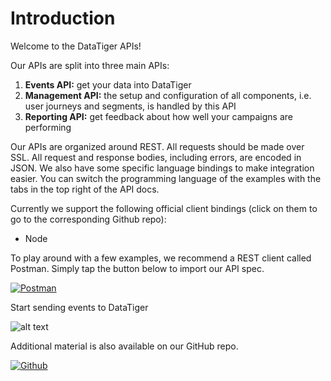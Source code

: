 # Introduction 
Welcome to the DataTiger APIs! 

Our APIs are split into three main APIs:

1. **Events API:** get your data into DataTiger
2. **Management API:** the setup and configuration of all components, i.e. user journeys and segments, is handled by this API
3. **Reporting API:** get feedback about how well your campaigns are performing

    
Our APIs are organized around REST. All requests should be made over SSL. All request and response bodies, including errors, are encoded in JSON. We also have some specific language bindings to make integration easier. You can switch the programming language of the examples with the tabs in the top right of the API docs.

Currently we support the following official client bindings (click on them to go to the corresponding Github repo):
* Node

To play around with a few examples, we recommend a REST client called Postman. Simply tap the button below to import our API spec.

[![Postman](https://run.pstmn.io/button.svg)](https://github.com/DataTigerGitHub/API-Docs-and-Code/blob/master/web/postman.md)

Start sending events to DataTiger 

![alt text](https://raw.githubusercontent.com/DataTigerGitHub/API-Docs-and-Code/master/web/screenshots/DataTigerEvents.png)



Additional material is also available on our GitHub repo.

[![Github](https://raw.githubusercontent.com/DataTigerGitHub/API-Docs-and-Code/master/web/GitHub.jpg)](https://github.com/DataTigerGitHub/API-Docs-and-Code)


